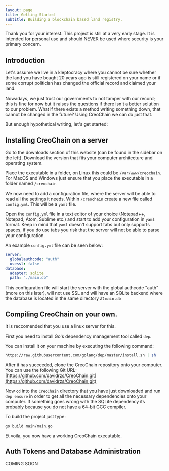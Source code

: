 ```yaml
---
layout: page
title: Getting Started
subtitle: Building a blockchain based land registry.
---
```


<p class="message">
  Thank you for your interest. This project is still at a very early stage. It is intended for personal use and should NEVER be used where security is your primary concern.
</p>


## Introduction

Let's assume we live in a kleptocracy where you cannot be sure whether the land you have bought 20 years ago is still registered on your name or if some corrupt politician has changed the official record and claimed your land.

Nowadays, we just trust our governments to not tamper with our record; this is fine for now but it raises the questions if there isn't a better solution to our problem. What if there exists a method writing something down, that cannot be changed in the future? Using CreoChain we can do just that.

But enough hypothetical writing, let's get started:

## Installing CreoChain on a server

Go to the downloads section of this website (can be found in the sidebar on the left). Download the version that fits your computer architecture and operating system.

Place the executable in a folder, on Linux this could be `/var/www/creochain`. For MacOS and Windows just ensure that you place the executable in a folder named `/creochain`

We now need to add a configuration file, where the server will be able to read all the settings it needs.
Within `/creochain` create a new file called `config.yml`. This will be a `yaml` file.

Open the `config.yml` file in a text editor of your choice (Notepad++, Notepad, Atom, Sublime etc.) and start to add your configuration in `yaml` format. Keep in mind that `yaml` doesn't support tabs but only supports spaces, if you do use tabs you risk that the server will not be able to parse your configuration.

An example `config.yml` file can be seen below:

```yaml
server:
  globalauthcode: "auth"
  usessl: false
database:
  adapter: sqlite
  path: "./main.db"
```
This configuration file will start the server with the global authcode "auth" (more on this later), will not use SSL and will have an SQLite backend where the database is located in the same directory at `main.db`

## Compiling CreoChain on your own.

It is reccomended that you use a linux server for this.

First you need to install Go's dependency management tool called `dep`.

You can install it on your machine by executing the following command:
```bash
https://raw.githubusercontent.com/golang/dep/master/install.sh | sh
```

After it has succeeded, clone the CreoChain repository onto your computer.
You can use the following Git URL: [https://github.com/davidrzs/CreoChain.git](https://github.com/davidrzs/CreoChain.git)

Now `cd` into the `CreoChain` directory that you have just downloaded and run `dep ensure` in order to get all the necessary dependencies onto your computer. If something goes wrong with the SQLite dependency its probably because
you do not have a 64-bit GCC compiler.

To build the project just type:

```bash
go build main/main.go
```

Et voilà, you now have a working CreoChain executable.


## Auth Tokens and Database Administration

COMING SOON
